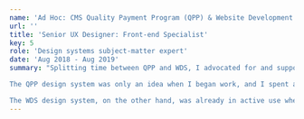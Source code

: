 ```yaml
---
name: 'Ad Hoc: CMS Quality Payment Program (QPP) & Website Development Support (WDS)'
url: ''
title: 'Senior UX Designer: Front-end Specialist'
key: 5
role: 'Design systems subject-matter expert'
date: 'Aug 2018 - Aug 2019'
summary: "Splitting time between QPP and WDS, I advocated for and supported a pair of design systems at different levels of maturity.

The QPP design system was only an idea when I began work, and I spent a fair amount of time auditing the UI and working with the development and design teams to bridge gaps in understanding and need. By the time I left, we had a prototype system in development.

The WDS design system, on the other hand, was already in active use when I joined the program. The work was to advocate for its use across CMS properties while simultaneously maturing the system itself. As a team of two, we focused on socializing the system to people unfamiliar with design systems as a concept, while also considering best practices for governance, growth, and component deprecation."
---
```

